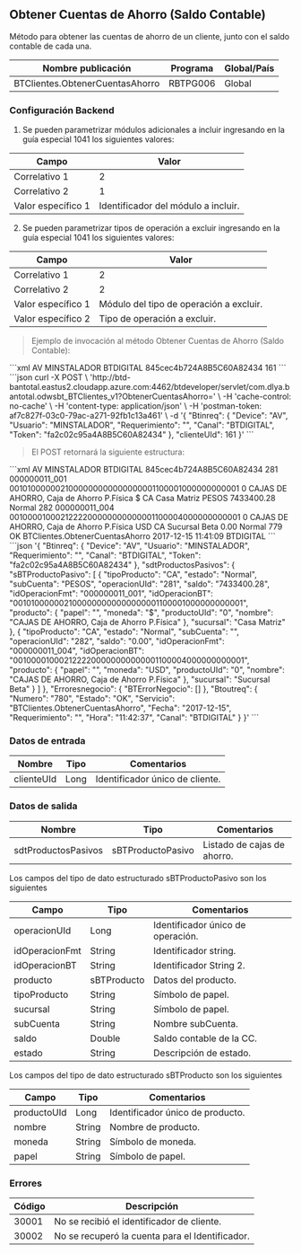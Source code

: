 ## Obtener Cuentas de Ahorro (Saldo Contable)

Método para obtener las cuentas de ahorro de un cliente, junto con el saldo contable de cada una.

| Nombre publicación              | Programa | Global/País |
| ------------------------------- | -------- | ----------- |
| BTClientes.ObtenerCuentasAhorro | RBTPG006 | Global      |

### Configuración Backend

1. Se pueden parametrizar módulos adicionales a incluir ingresando en la guía especial 1041 los siguientes valores:

| Campo              | Valor                               |
| ------------------ | ----------------------------------- |
| Correlativo 1      | 2                                   |
| Correlativo 2      | 1                                   |
| Valor específico 1 | Identificador del módulo a incluir. |

2. Se pueden parametrizar tipos de operación a excluir ingresando en la guía especial 1041 los siguientes valores:

| Campo              | Valor                                   |
| ------------------ | --------------------------------------- |
| Correlativo 1      | 2                                       |
| Correlativo 2      | 2                                       |
| Valor específico 1 | Módulo del tipo de operación a excluir. |
| Valor específico 2 | Tipo de operación a excluir.            |

> Ejemplo de invocación al método Obtener Cuentas de Ahorro (Saldo Contable):

<code-group>
<code-block title="XML" active>
```xml
<soapenv:Envelope xmlns:soapenv="http://schemas.xmlsoap.org/soap/envelope/" xmlns:bts="http://uy.com.dlya.bantotal/BTSOA/">
   <soapenv:Header/>
   <soapenv:Body>
      <bts:BTClientes.ObtenerCuentasAhorro>
         <bts:Btinreq>
            <bts:Device>AV</bts:Device>
            <bts:Usuario>MINSTALADOR</bts:Usuario>
            <bts:Requerimiento></bts:Requerimiento>
            <bts:Canal>BTDIGITAL</bts:Canal>
            <bts:Token>845cec4b724A8B5C60A82434</bts:Token>
         </bts:Btinreq>
         <bts:clienteUId>161</bts:clienteUId>
      </bts:BTClientes.ObtenerCuentasAhorro>
   </soapenv:Body>
</soapenv:Envelope>
```
</code-block>
 
<code-block title="JSON">
```json
curl -X POST \
  'http://btd-bantotal.eastus2.cloudapp.azure.com:4462/btdeveloper/servlet/com.dlya.bantotal.odwsbt_BTClientes_v1?ObtenerCuentasAhorro=' \
  -H 'cache-control: no-cache' \
  -H 'content-type: application/json' \
  -H 'postman-token: af7c827f-03c0-79ac-a271-92fb1c13a461' \
  -d '{
	"Btinreq": {
		"Device": "AV",
		"Usuario": "MINSTALADOR",
		"Requerimiento": "",
		"Canal": "BTDIGITAL",
		"Token": "fa2c02c95a4A8B5C60A82434"
	},
    "clienteUId": 161
}'
```
</code-block>
</code-group>

> El POST retornará la siguiente estructura:

<code-group>
<code-block title="XML" active>
```xml
<SOAP-ENV:Envelope xmlns:SOAP-ENV="http://schemas.xmlsoap.org/soap/envelope/" xmlns:xsd="http://www.w3.org/2001/XMLSchema" xmlns:SOAP-ENC="http://schemas.xmlsoap.org/soap/encoding/" xmlns:xsi="http://www.w3.org/2001/XMLSchema-instance">
   <SOAP-ENV:Body>
      <BTClientes.ObtenerCuentasAhorroResponse xmlns="http://uy.com.dlya.bantotal/BTSOA/">
         <Btinreq>
            <Device>AV</Device>
            <Usuario>MINSTALADOR</Usuario>
            <Requerimiento/>
            <Canal>BTDIGITAL</Canal>
            <Token>845cec4b724A8B5C60A82434</Token>
         </Btinreq>
         <sdtProductosPasivos>
            <sBTProductoPasivo>
               <operacionUId>281</operacionUId>
               <idOperacionFmt>000000011_001</idOperacionFmt>
               <idOperacionBT>0010100000021000000000000000001100001000000000001</idOperacionBT>
               <producto>
                  <productoUId>0</productoUId>
                  <nombre>CAJAS DE AHORRO, Caja de Ahorro P.Física</nombre>
                  <moneda>$</moneda>
                  <papel/>
               </producto>
               <tipoProducto>CA</tipoProducto>
               <sucursal>Casa Matriz</sucursal>
               <subCuenta>PESOS</subCuenta>
               <saldo>7433400.28</saldo>
               <estado>Normal</estado>
            </sBTProductoPasivo>
            <sBTProductoPasivo>
               <operacionUId>282</operacionUId>
               <idOperacionFmt>000000011_004</idOperacionFmt>
               <idOperacionBT>0010000100021222200000000000001100004000000000001</idOperacionBT>
               <producto>
                  <productoUId>0</productoUId>
                  <nombre>CAJAS DE AHORRO, Caja de Ahorro P.Física</nombre>
                  <moneda>USD</moneda>
                  <papel/>
               </producto>
               <tipoProducto>CA</tipoProducto>
               <sucursal>Sucursal Beta</sucursal>
               <subCuenta/>
               <saldo>0.00</saldo>
               <estado>Normal</estado>
            </sBTProductoPasivo>
         </sdtProductosPasivos>
         <Erroresnegocio></Erroresnegocio>
         <Btoutreq>
            <Numero>779</Numero>
            <Estado>OK</Estado>
            <Servicio>BTClientes.ObtenerCuentasAhorro</Servicio>
            <Fecha>2017-12-15</Fecha>
            <Requerimiento/>
            <Hora>11:41:09</Hora>
            <Canal>BTDIGITAL</Canal>
         </Btoutreq>
      </BTClientes.ObtenerCuentasAhorroResponse>
   </SOAP-ENV:Body>
</SOAP-ENV:Envelope>
```
</code-block>
 
<code-block title="JSON">
```json
'{
	"Btinreq": {
		"Device": "AV",
		"Usuario": "MINSTALADOR",
		"Requerimiento": "",
		"Canal": "BTDIGITAL",
		"Token": "fa2c02c95a4A8B5C60A82434"
	},
    "sdtProductosPasivos": {
        "sBTProductoPasivo": [
            {
                "tipoProducto": "CA",
                "estado": "Normal",
                "subCuenta": "PESOS",
                "operacionUId": "281",
                "saldo": "7433400.28",
                "idOperacionFmt": "000000011_001",
                "idOperacionBT": "0010100000021000000000000000001100001000000000001",
                "producto": {
                    "papel": "",
                    "moneda": "$",
                    "productoUId": "0",
                    "nombre": "CAJAS DE AHORRO, Caja de Ahorro P.Física"
                },
                "sucursal": "Casa Matriz"
            },
            {
                "tipoProducto": "CA",
                "estado": "Normal",
                "subCuenta": "",
                "operacionUId": "282",
                "saldo": "0.00",
                "idOperacionFmt": "000000011_004",
                "idOperacionBT": "0010000100021222200000000000001100004000000000001",
                "producto": {
                    "papel": "",
                    "moneda": "USD",
                    "productoUId": "0",
                    "nombre": "CAJAS DE AHORRO, Caja de Ahorro P.Física"
                },
                "sucursal": "Sucursal Beta"
            }
        ]
    },
    "Erroresnegocio": {
        "BTErrorNegocio": []
    },
    "Btoutreq": {
        "Numero": "780",
        "Estado": "OK",
        "Servicio": "BTClientes.ObtenerCuentasAhorro",
        "Fecha": "2017-12-15",
        "Requerimiento": "",
        "Hora": "11:42:37",
        "Canal": "BTDIGITAL"
    }
}'
```
</code-block>
</code-group>

### Datos de entrada

| Nombre     | Tipo | Comentarios                     |
| ---------- | ---- | ------------------------------- |
| clienteUId | Long | Identificador único de cliente. |

### Datos de salida

| Nombre              | Tipo              | Comentarios                 |
| ------------------- | ----------------- | --------------------------- |
| sdtProductosPasivos | sBTProductoPasivo | Listado de cajas de ahorro. |

Los campos del tipo de dato estructurado sBTProductoPasivo son los siguientes

| Campo          | Tipo        | Comentarios                       |
| -------------- | ----------- | --------------------------------- |
| operacionUId   | Long        | Identificador único de operación. |
| idOperacionFmt | String      | Identificador string.             |
| idOperacionBT  | String      | Identificador String 2.           |
| producto       | sBTProducto | Datos del producto.               |
| tipoProducto   | String      | Símbolo de papel.                 |
| sucursal       | String      | Símbolo de papel.                 |
| subCuenta      | String      | Nombre subCuenta.                 |
| saldo          | Double      | Saldo contable de la CC.          |
| estado         | String      | Descripción de estado.            |

Los campos del tipo de dato estructurado sBTProducto son los siguientes

| Campo       | Tipo   | Comentarios                      |
| ----------- | ------ | -------------------------------- |
| productoUId | Long   | Identificador único de producto. |
| nombre      | String | Nombre de producto.              |
| moneda      | String | Símbolo de moneda.               |
| papel       | String | Símbolo de papel.                |

### Errores

| Código | Descripción                                     |
| ------ | ----------------------------------------------- |
| 30001  | No se recibió el identificador de cliente.      |
| 30002  | No se recuperó la cuenta para el Identificador. |
